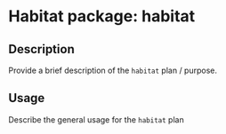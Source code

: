 # Habitat package: habitat

## Description

Provide a brief description of the `habitat` plan / purpose.

## Usage

Describe the general usage for the `habitat` plan
